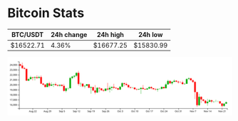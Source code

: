 # Bitcoin Stats

BTC/USDT|24h change|24h high|24h low|
|---|---|---|---|
|$16522.71|4.36%|$16677.25|$15830.99|

<img src="./chart.svg">
